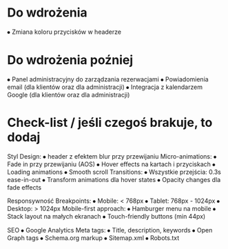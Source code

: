 # Do wdrożenia

⦁ Zmiana koloru przycisków w headerze

# Do wdrożenia poźniej

⦁ Panel administracyjny do zarządzania rezerwacjami
⦁ Powiadomienia email (dla klientów oraz dla administracji)
⦁ Integracja z kalendarzem Google (dla klientów oraz dla administracji)

# Check-list / jeśli czegoś brakuje, to dodaj

Styl
Design:
⦁ header z efektem blur przy przewijaniu
Micro-animations:
⦁ Fade in przy przewijaniu (AOS)
⦁ Hover effects na kartach i przyciskach
⦁ Loading animations
⦁ Smooth scroll
Transitions:
⦁ Wszystkie przejścia: 0.3s ease-in-out
⦁ Transform animations dla hover states
⦁ Opacity changes dla fade effects

Responsywność
Breakpoints:
⦁ Mobile: < 768px
⦁ Tablet: 768px - 1024px
⦁ Desktop: > 1024px
Mobile-first approach:
⦁ Hamburger menu na mobile
⦁ Stack layout na małych ekranach
⦁ Touch-friendly buttons (min 44px)

SEO
⦁ Google Analytics
Meta tags:
⦁ Title, description, keywords
⦁ Open Graph tags
⦁ Schema.org markup
⦁ Sitemap.xml
⦁ Robots.txt
